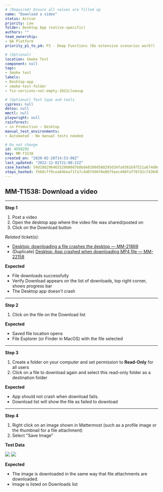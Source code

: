 ```yaml
---
# (Required) Ensure all values are filled up
name: "Download a video"
status: Active
priority: Low
folder: Desktop App (native-specific)
authors: ""
team_ownership: 
- QA Platform
priority_p1_to_p4: P3 - Deep Functions (Do extensive scenarios work?)

# (Optional)
location: Smoke Test
component: null
tags: 
- Smoke test
labels: 
- Desktop-app
- smoke-test-folder
- fix-versions-not-empty-2022cleanup

# (Optional) Test type and tools
cypress: null
detox: null
mmctl: null
playwright: null
rainforest: 
- in Production — Desktop
manual_test_environments: 
- Automated - No manual tests needed

# Do not change
id: 4550292
key: MM-T1538
created_on: "2020-02-28T14:53:06Z"
last_updated: "2022-12-01T21:08:22Z"
case_hashed: 59d108296465529090d7b8bde0109d588295d34fa9361b97521a674d0d3c46cd26652a656d66e7887f937d60a771871e
steps_hashed: fb68cff9cea84bea71fa7c4d07496f0e06f5eecd40faff8fd2cf430dbf56a036ee6ba93a2d751c8909e39c741971a753
---
```


<!-- (Auto-generated) Based on frontmatter's "key" and "name" -->

## MM-T1538: Download a video

---

**Step 1**

1. Post a video
2. Open the desktop app where the video file was shared/posted on
3. Click on the Download button

_Related ticket(s):_

- [Desktop: downloading a file crashes the desktop — MM-21869](https://mattermost.atlassian.net/browse/MM-21869)
- (Duplicate) [Desktop: App crashed when downloading MP4 file — MM-22158](https://mattermost.atlassian.net/browse/MM-22158)

**Expected**

- File downloads successfully
- Verify Download appears on the list of downloads, top right corner, shows progress bar
- The Desktop app doesn't crash

---

**Step 2**

1. Click on the file on the Download list

**Expected**

- Saved file location opens
- File Explorer (or Finder in MacOS) with the file selected

---

**Step 3**

1. Create a folder on your computer and set permission to **Read-Only** for all users
2. Click on a file to download again and select this read-only folder as a destination folder

**Expected**

- App should not crash when download fails.
- Download list will show the file as failed to download

---

**Step 4**

1. Right click on an image shown in Mattermost (such as a profile image or the thumbnail for a file attachment)
2. Select "Save Image"

**Test Data**

![](https://smartbear-tm4j-prod-us-west-2-attachment-rich-text.s3.us-west-2.amazonaws.com/embedded-f3277290f945470c4add5d21ef3dc7ca7b74388fc7152bfb6b99ae58c66a95a8-1590781300240-Screen+Shot+2020-05-29+at+3.35.30+PM.png) ![](https://smartbear-tm4j-prod-us-west-2-attachment-rich-text.s3.us-west-2.amazonaws.com/embedded-f3277290f945470c4add5d21ef3dc7ca7b74388fc7152bfb6b99ae58c66a95a8-1590781314604-Screen+Shot+2020-05-29+at+3.41.34+PM.png)

**Expected**

- The image is downloaded in the same way that file attachments are downloaded.
- Image is listed on Downloads list
